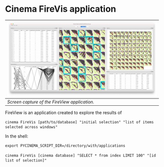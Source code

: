 # Cinema FireVis application

|![application](doc/img/screen_capture.png)|
| ---- |
|*Screen capture of the FireView application.*|

FireView is an application created to explore the results of 

```
cinema FireVis [path/to/database] "initial selection" "list of items selected across windows"
```

In the shell:

```
export PYCINEMA_SCRIPT_DIR=/directory/with/applications

cinema FireVis [cinema database] "SELECT * from index LIMIT 100" "[id list of selection]"
```
